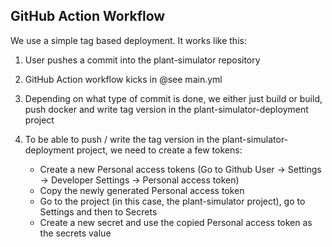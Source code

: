 ## GitHub Action Workflow

We use a simple tag based deployment. It works like this:

1. User pushes a commit into the plant-simulator repository

2. GitHub Action workflow kicks in @see main.yml

3. Depending on what type of commit is done, we either just build or build, push docker and write tag version in the
   plant-simulator-deployment project
   
4. To be able to push / write the tag version in the plant-simulator-deployment project, we need to create a few tokens:

   - Create a new Personal access tokens (Go to Github User -> Settings -> Developer Settings -> Personal access token)
   - Copy the newly generated Personal access token
   - Go to the project (in this case, the plant-simulator project), go to Settings and then to Secrets
   - Create a new secret and use the copied Personal access token as the secrets value
